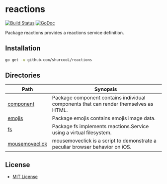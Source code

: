 reactions
=========

[![Build Status](https://travis-ci.org/shurcooL/reactions.svg?branch=master)](https://travis-ci.org/shurcooL/reactions) [![GoDoc](https://godoc.org/github.com/shurcooL/reactions?status.svg)](https://godoc.org/github.com/shurcooL/reactions)

Package reactions provides a reactions service definition.

Installation
------------

```bash
go get -u github.com/shurcooL/reactions
```

Directories
-----------

| Path                                                                             | Synopsis                                                                             |
|----------------------------------------------------------------------------------|--------------------------------------------------------------------------------------|
| [component](https://godoc.org/github.com/shurcooL/reactions/component)           | Package component contains individual components that can render themselves as HTML. |
| [emojis](https://godoc.org/github.com/shurcooL/reactions/emojis)                 | Package emojis contains emojis image data.                                           |
| [fs](https://godoc.org/github.com/shurcooL/reactions/fs)                         | Package fs implements reactions.Service using a virtual filesystem.                  |
| [mousemoveclick](https://godoc.org/github.com/shurcooL/reactions/mousemoveclick) | mousemoveclick is a script to demonstrate a peculiar browser behavior on iOS.        |

License
-------

-	[MIT License](LICENSE)

